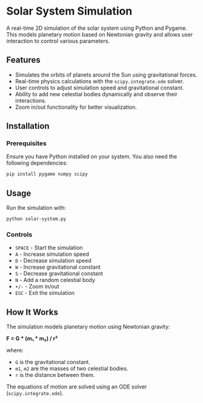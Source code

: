 # Solar System Simulation

A real-time 2D simulation of the solar system using Python and Pygame. This models planetary motion based on Newtonian gravity and allows user interaction to control various parameters.

## Features
- Simulates the orbits of planets around the Sun using gravitational forces.
- Real-time physics calculations with the `scipy.integrate.ode` solver.
- User controls to adjust simulation speed and gravitational constant.
- Ability to add new celestial bodies dynamically and observe their interactions.
- Zoom in/out functionality for better visualization.

## Installation
### Prerequisites
Ensure you have Python installed on your system. You also need the following dependencies:

```sh
pip install pygame numpy scipy
```

## Usage
Run the simulation with:
```sh
python solar-system.py
```

### Controls
- `SPACE` - Start the simulation
- `A` - Increase simulation speed
- `D` - Decrease simulation speed
- `W` - Increase gravitational constant
- `S` - Decrease gravitational constant
- `N` - Add a random celestial body
- `+/-` - Zoom in/out
- `ESC` - Exit the simulation

## How It Works
The simulation models planetary motion using Newtonian gravity:

**F = G * (m₁ * m₂) / r²**

where:
- `G` is the gravitational constant.
- `m1`, `m2` are the masses of two celestial bodies.
- `r` is the distance between them.

The equations of motion are solved using an ODE solver (`scipy.integrate.ode`).

